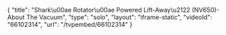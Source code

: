 {
    "title": "Shark\u00ae Rotator\u00ae Powered Lift-Away\u2122 (NV650)- About The Vacuum",
    "type": "solo",
    "layout": "iframe-static",
    "videoId": "66102314",
    "url": "\/tvpembed\/66102314"
}